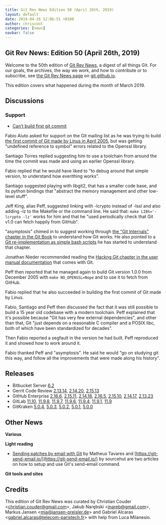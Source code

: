 ```yaml
---
title: Git Rev News Edition 50 (April 26th, 2019)
layout: default
date: 2019-04-26 12:06:51 +0100
author: chriscool
categories: [news]
navbar: false
---
```


## Git Rev News: Edition 50 (April 26th, 2019)

Welcome to the 50th edition of [Git Rev News](https://git.github.io/rev_news/rev_news/),
a digest of all things Git. For our goals, the archives, the way we work, and how to contribute or to
subscribe, see [the Git Rev News page](https://git.github.io/rev_news/rev_news/) on [git.github.io](http://git.github.io).

This edition covers what happened during the month of March 2019.

## Discussions

<!---
### General
-->

<!---
### Reviews
-->


### Support

* [Can't build first git commit](https://public-inbox.org/git/1551729517.4092.1.camel@libero.it/)

Fabio Aiuto asked for support on the Git mailing list as he was trying
to build [the first commit of Git made by Linus in April 2005](https://github.com/git/git/commit/e83c5163316f89bfbde7d9ab23),
but was getting "undefined reference to symbol" errors related to the Openssl library.

Santiago Torres replied suggesting him to use a toolchain from around
the time the commit was made and using an earlier Openssl library.

Fabio replied that he would have liked to "to debug around that simple
version, to understand how everithing works".

Santiago suggested playing with libgit2, that has a smaller code base,
and its python bindings that "abstract the memory management and other
low-level stuff".

Jeff King, alias Peff, suggested linking with -lcrypto instead of
-lssl and also adding -lz to the Makefile or the command line. He said
that: `make LIBS='-lcrypto -lz'` works for him and that he "used
periodically check that Git v1.0 can fetch happily from GitHub".

"asymptosis" chimed in to suggest working through
[the "Git Internals" chapter in the Git Book](https://git-scm.com/book/en/v2/Git-Internals-Plumbing-and-Porcelain)
to understand how Git works. He also pointed to a
[Git re-implementation as simple bash scripts](https://notabug.org/cryptarch/sgit)
he has started to understand that chapter.

Jonathan Nieder recommended reading the
[Hackng Git chapter in the user manual documentation](https://www.kernel.org/pub/software/scm/git/docs/user-manual.html#hacking-git)
that comes with Git.

Peff then reported that he managed again to build Git version 1.0.0
from December 2005 with `make NO_OPENSSL=Nope` and to use it to fetch
from GitHub.

Fabio replied that he also succeeded in building the first commit of
Git made by Linus.

Fabio, Santiago and Peff then discussed the fact that it was still
possible to build a 15 year old codebase with a modern toolchain. Peff
explained that it's possible because "Git has very few external
dependencies", and other than that, Git "just depends on a reasonable
C compiler and a POSIX libc, both of which have been standardized for
decades".

Then Fabio reported a segfault in the version he had built. Peff
reproduced it and showed how to work around it.

Fabio thanked Peff and "asymptosis". He said he would "go on studying
git this way, and follow all the improvements that were made along his
history".


<!---
## Developer Spotlight:
-->

## Releases

+ Bitbucket Server [6.2](https://confluence.atlassian.com/bitbucketserver/bitbucket-server-release-notes-872139866.html)
+ Gerrit Code Review [2.13.14](https://www.gerritcodereview.com/2.13.html#21314),
[2.14.20](https://www.gerritcodereview.com/2.14.html#21420),
[2.15.13](https://www.gerritcodereview.com/2.15.html#21513)
+ GitHub Enterprise [2.16.6](https://enterprise.github.com/releases/2.16.6/notes),
[2.15.11](https://enterprise.github.com/releases/2.15.11/notes),
[2.14.18](https://enterprise.github.com/releases/2.14.18/notes),
[2.16.5](https://enterprise.github.com/releases/2.16.5/notes),
[2.15.10](https://enterprise.github.com/releases/2.15.10/notes),
[2.14.17](https://enterprise.github.com/releases/2.14.17/notes),
[2.13.23](https://enterprise.github.com/releases/2.13.23/notes)
+ GitLab [11.10](https://about.gitlab.com/2019/04/22/gitlab-11-10-released/),
[11.9.8](https://about.gitlab.com/2019/04/11/gitlab-11-9-8-released/),
[11.9.7](https://about.gitlab.com/2019/04/10/critical-security-release-gitlab-11-dot-9-dot-7-released/),
[11.9.6](https://about.gitlab.com/2019/04/04/gitlab-11-9-6-released/),
[11.9.4](https://about.gitlab.com/2019/04/01/security-release-gitlab-11-dot-9-dot-4-released/),
[11.9.1](https://about.gitlab.com/2019/03/26/gitlab-11-9-1-released/),
[11.9](https://about.gitlab.com/2019/03/22/gitlab-11-9-released/)
+ GitKraken [5.0.4](https://support.gitkraken.com/release-notes/current),
[5.0.3](https://support.gitkraken.com/release-notes/current),
[5.0.2](https://support.gitkraken.com/release-notes/current),
[5.0.1](https://support.gitkraken.com/release-notes/current),
[5.0.0](https://support.gitkraken.com/release-notes/current)

## Other News

__Various__


__Light reading__

* [Sending patches by email with Git](https://flusp.ime.usp.br/git/2019/02/15/sending-patches-by-email-with-git/)
  by Matheus Tavares and [https://git-send-email.io/](https://git-send-email.io/)
  by sourcehut are two articles on how to setup and use Git's send-email
  command.

__Git tools and sites__


## Credits

This edition of Git Rev News was curated by
Christian Couder &lt;<christian.couder@gmail.com>&gt;,
Jakub Narębski &lt;<jnareb@gmail.com>&gt;,
Markus Jansen &lt;<mja@jansen-preisler.de>&gt; and
Gabriel Alcaras &lt;<gabriel.alcaras@telecom-paristech.fr>&gt;
with help from Luca Milanesio.

